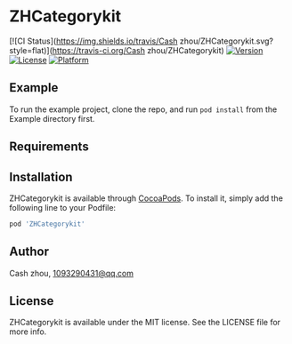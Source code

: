 # ZHCategorykit

[![CI Status](https://img.shields.io/travis/Cash  zhou/ZHCategorykit.svg?style=flat)](https://travis-ci.org/Cash  zhou/ZHCategorykit)
[![Version](https://img.shields.io/cocoapods/v/ZHCategorykit.svg?style=flat)](https://cocoapods.org/pods/ZHCategorykit)
[![License](https://img.shields.io/cocoapods/l/ZHCategorykit.svg?style=flat)](https://cocoapods.org/pods/ZHCategorykit)
[![Platform](https://img.shields.io/cocoapods/p/ZHCategorykit.svg?style=flat)](https://cocoapods.org/pods/ZHCategorykit)

## Example

To run the example project, clone the repo, and run `pod install` from the Example directory first.

## Requirements

## Installation

ZHCategorykit is available through [CocoaPods](https://cocoapods.org). To install
it, simply add the following line to your Podfile:

```ruby
pod 'ZHCategorykit'
```

## Author

Cash  zhou, 1093290431@qq.com

## License

ZHCategorykit is available under the MIT license. See the LICENSE file for more info.
